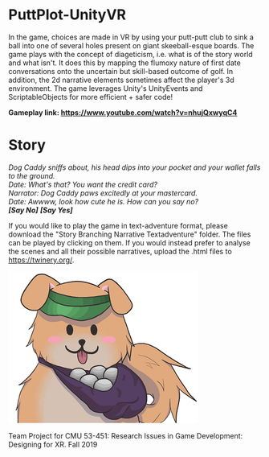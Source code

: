 # PuttPlot-UnityVR
In the game, choices are made in VR by using your putt-putt club to sink a ball into one of several holes present on giant skeeball-esque boards. The game plays with the concept of diageticism, i.e. what is of the story world and what isn't. It does this by mapping the flumoxy nature of first date conversations onto the uncertain but skill-based outcome of golf. In addition, the 2d narrative elements sometimes affect the player's 3d environment. 
The game leverages Unity's UnityEvents and ScriptableObjects for more efficient + safer code!

**Gameplay link: https://www.youtube.com/watch?v=nhujQxwyqC4**

# Story
*Dog Caddy sniffs about, his head dips into your pocket and your wallet falls to the ground.*\
*Date: What's that? You want the credit card?* \
*Narrator: Dog Caddy paws excitedly at your mastercard.* \
*Date: Awwww, look how cute he is. How can you say no?* \
***[Say No]*** ***[Say Yes]***

If you would like to play the game in text-adventure format, please download the "Story Branching Narrative Textadventure" folder. The files can be played by clicking on them. If you would instead prefer to analyse the scenes and all their possible narratives, upload the .html files to https://twinery.org/.  



![](dog_sprite.png)

Team Project for CMU 53-451: Research Issues in Game Development: Designing for XR. Fall 2019  
